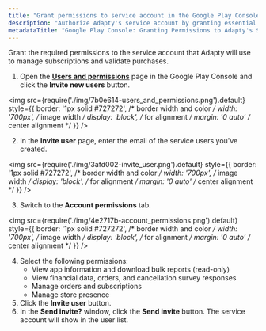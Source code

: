 ```yaml
---
title: "Grant permissions to service account in the Google Play Console"
description: "Authorize Adapty's service account by granting essential permissions in the Google Play Console, facilitating seamless management of subscriptions and validation of purchases. Learn how to grant permissions to optimize your app's integration with Adapty"
metadataTitle: "Google Play Console: Granting Permissions to Adapty's Service Account"
---
```


Grant the required permissions to the service account that Adapty will use to manage subscriptions and validate purchases.

1. Open the [**Users and permissions**](https://play.google.com/console/u/0/developers/8970033217728091060/users-and-permissions) page in the Google Play Console and click the **Invite new users** button.

   
<img
  src={require('./img/7b0e614-users_and_permissions.png').default}
  style={{
    border: '1px solid #727272', /* border width and color */
    width: '700px', /* image width */
    display: 'block', /* for alignment */
    margin: '0 auto' /* center alignment */
  }}
/>



2. In the **Invite user** page, enter the email of the service users you've created.

   
<img
  src={require('./img/3afd002-invite_user.png').default}
  style={{
    border: '1px solid #727272', /* border width and color */
    width: '700px', /* image width */
    display: 'block', /* for alignment */
    margin: '0 auto' /* center alignment */
  }}
/>



3. Switch to the  **Account permissions** tab.

   
<img
  src={require('./img/4e2717b-account_permissions.png').default}
  style={{
    border: '1px solid #727272', /* border width and color */
    width: '700px', /* image width */
    display: 'block', /* for alignment */
    margin: '0 auto' /* center alignment */
  }}
/>



4. Select the following permissions:
   - View app information and download bulk reports (read-only)
   - View financial data, orders, and cancellation survey responses
   - Manage orders and subscriptions
   - Manage store presence
5. Click the **Invite user** button.
6. In the **Send invite?** window, click the **Send invite** button. The service account will show in the user list.